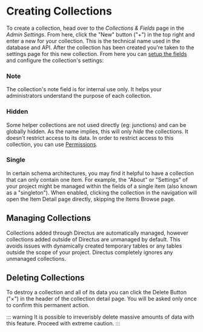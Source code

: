 # Creating Collections

To create a collection, head over to the _Collections & Fields_ page in the _Admin Settings_. From here, click the "New" button ("+") in the top right and enter a new for your collection. This is the technical name used in the database and API. After the collection has been created you're taken to the settings page for this new collection. From here you can [setup the fields](./fields.md) and configure the collection's settings:

### Note

The collection's note field is for internal use only. It helps your administrators understand the purpose of each collection.

### Hidden

Some helper collections are not used directly (eg: junctions) and can be globally hidden. As the name implies, this will only _hide_ the collections. It doesn't restrict access to its data. In order to restrict access to this collection, you can use [Permissions](./permissions.md).

### Single

In certain schema architectures, you may find it helpful to have a collection that can only contain one item. For example, the "About" or "Settings" of your project might be managed within the fields of a single item (also known as a "singleton"). When enabled, clicking the collection in the navigation will open the Item Detail page directly, skipping the Items Browse page.

## Managing Collections

Collections added through Directus are automatically managed, however collections added outside of Directus are unmanaged by default. This avoids issues with dynamically created temporary tables or any tables outside the scope of your project. Directus completely ignores any unmanaged collections.

## Deleting Collections

To destroy a collection and all of its data you can click the Delete Button ("×") in the header of the collection detail page. You will be asked only once to confirm this permanent action.

::: warning
It is possible to irreverisbly delete massive amounts of data with this feature. Proceed with extreme caution.
:::